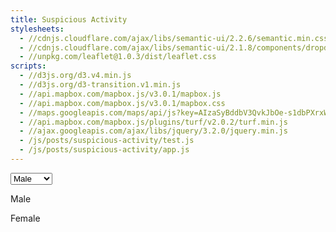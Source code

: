 ```yaml
---
title: Suspicious Activity
stylesheets:
  - //cdnjs.cloudflare.com/ajax/libs/semantic-ui/2.2.6/semantic.min.css
  - //cdnjs.cloudflare.com/ajax/libs/semantic-ui/2.1.8/components/dropdown.min.css
  - //unpkg.com/leaflet@1.0.3/dist/leaflet.css
scripts:
  - //d3js.org/d3.v4.min.js
  - //d3js.org/d3-transition.v1.min.js
  - //api.mapbox.com/mapbox.js/v3.0.1/mapbox.js
  - //api.mapbox.com/mapbox.js/v3.0.1/mapbox.css
  - //maps.googleapis.com/maps/api/js?key=AIzaSyBddbV3QvkJbOe-s1dbPXrxWV1Sy4z8nR0"
  - //api.mapbox.com/mapbox.js/plugins/turf/v2.0.2/turf.min.js
  - //ajax.googleapis.com/ajax/libs/jquery/3.2.0/jquery.min.js
  - /js/posts/suspicious-activity/test.js
  - /js/posts/suspicious-activity/app.js
---
```

<select id="myselect">
  <option value="male">Male</option>
  <option value="female">Female</option>
</select>
<p id="male" class="gender">Male</p>
<p id="female" class="gender">Female</p>
<div id="map" style="height: 400px;"></div>
<svg width="640" height="640" id="bar-chart"></svg>
<svg width="640" height="640" id="test"></svg>
